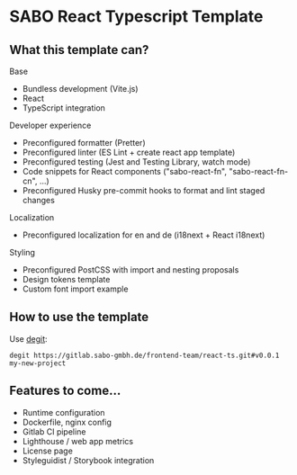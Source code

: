# SABO React Typescript Template

## What this template can?

Base

- Bundless development (Vite.js)
- React
- TypeScript integration

Developer experience

- Preconfigured formatter (Pretter)
- Preconfigured linter (ES Lint + create react app template)
- Preconfigured testing (Jest and Testing Library, watch mode)
- Code snippets for React components ("sabo-react-fn", "sabo-react-fn-cn", ...)
- Preconfigured Husky pre-commit hooks to format and lint staged changes

Localization

- Preconfigured localization for en and de (i18next + React i18next)

Styling

- Preconfigured PostCSS with import and nesting proposals
- Design tokens template
- Custom font import example

## How to use the template

Use [degit](https://github.com/Rich-Harris/degit):

```
degit https://gitlab.sabo-gmbh.de/frontend-team/react-ts.git#v0.0.1 my-new-project
```

## Features to come...

- Runtime configuration
- Dockerfile, nginx config
- Gitlab CI pipeline
- Lighthouse / web app metrics
- License page
- Styleguidist / Storybook integration

